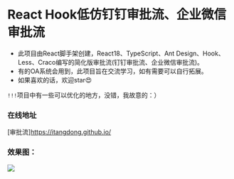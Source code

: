 # React Hook低仿钉钉审批流、企业微信审批流

- 此项目由React脚手架创建，React18、TypeScript、Ant Design、Hook、Less、Craco编写的简化版审批流(钉钉审批流、企业微信审批流)。
- 有的OA系统会用到，此项目旨在交流学习，如有需要可以自行拓展。
- 如果喜欢的话，欢迎star😍

`!!!`项目中有一些可以优化的地方，没错，我故意的：）

### 在线地址
[审批流]https://itangdong.github.io/

### 效果图：
<img src="./src/assets/images/spl.png" crossorigin="anonymous" />


